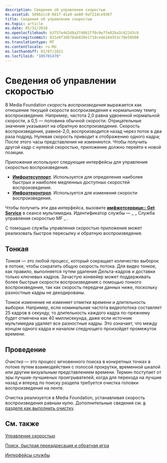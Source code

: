 ```yaml
---
description: Сведения об управлении скоростью
ms.assetid: 509b2cc8-6017-41a9-ae80-9af21dce9367
title: Сведения об управлении скоростью
ms.topic: article
ms.date: 05/31/2018
ms.openlocfilehash: b3757e4d1d8a374061ff0c0e7fe02ba3c62243c8
ms.sourcegitcommit: 831e8f3db78ab820e1710cede244553c70e50500
ms.translationtype: MT
ms.contentlocale: ru-RU
ms.lasthandoff: 01/07/2021
ms.locfileid: "105701470"
---
```

# <a name="about-rate-control"></a>Сведения об управлении скоростью

В Media Foundation *скорость воспроизведения* выражается как отношение текущей скорости воспроизведения к нормальному темпу воспроизведения. Например, частота 2,0 равна удвоенной нормальной скорости, а 0,5 — половина обычной скорости. Отрицательные значения указывают на обратную воспроизведение. Скорость воспроизведения, равное-2,0, воспроизводится назад через поток в два раза подряд. Нулевая скорость приводит к отображению одного кадра; После этого часы представления не изменяются. Чтобы получить другой кадр с нулевой скоростью, приложение должно перейти к новой позиции.

Приложения используют следующие интерфейсы для управления скоростью воспроизведения.

-   [**Имфратесуппорт**](/windows/desktop/api/mfidl/nn-mfidl-imfratesupport). Используется для определения наиболее быстрых и наиболее медленных доступных скоростей воспроизведения.
-   [**Имфратеконтрол**](/windows/desktop/api/mfidl/nn-mfidl-imfratecontrol). Используется для изменения скорости воспроизведения.

Чтобы получить эти два интерфейса, вызовите [**имфжетсервице:: Get Service**](/windows/desktop/api/mfidl/nf-mfidl-imfgetservice-getservice) в сеансе мультимедиа. Идентификатор службы — \_ \_ Служба управления скоростью MF \_ .

С помощью службы управления скоростью приложение может реализовать быстрое пересылку и обратную воспроизведение.

## <a name="thinning"></a>Тонкая

*Тонкая* — это любой процесс, который сокращает количество выборок в потоке, чтобы сократить общую скорость потока. Для видео тонкое, как правило, выполняется путем удаления Дельта-кадров и доставки только ключевых кадров. Зачастую конвейер может поддерживать более быстрые скорости воспроизведения с помощью тонкого воспроизведения, так как скорость передачи данных ниже, поскольку разностные кадры не декодированы.

Тонкое изменение не изменяет отметки времени и длительность выборки. Например, если номинальная частота видеопотока составляет 25 кадров в секунду, то длительность каждого кадра по-прежнему будет отмечена как 40 миллисекунда, даже если источник мультимедиа удаляет все разностные кадры. Это означает, что между концом одного кадра и началом следующего произойдет промежуток времени.

## <a name="scrubbing"></a>Проведение

*Очистка* — это процесс мгновенного поиска в конкретных точках в потоке путем взаимодействия с полосой прокрутки, временной шкалой или другим визуальным представлением времени. Термин поступает от эры лучшие-лучшиеных проигрывателей, когда для перехода на лучшие назад и вперед по поиску раздела требуется очистка головки воспроизведения на ленте.

Очистка реализуется в Media Foundation, устанавливая скорость воспроизведения равным нулю. Дополнительные сведения см. [в разделе как выполнить очистку](how-to-perform-scrubbing.md).

## <a name="related-topics"></a>См. также

<dl> <dt>

[Управление скоростью](rate-control.md)
</dt> <dt>

[Поиск, быстрая переадресация и обратная игра](seeking--fast-forward--and-reverse-play.md)
</dt> <dt>

[Интерфейсы службы](service-interfaces.md)
</dt> </dl>

 

 



